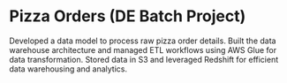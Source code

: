 # Pizza Orders (DE Batch Project)
Developed a data model to process raw pizza order details. Built the data warehouse architecture and managed ETL workflows using AWS Glue for data transformation. Stored data in S3 and leveraged Redshift for efficient data warehousing and analytics.
